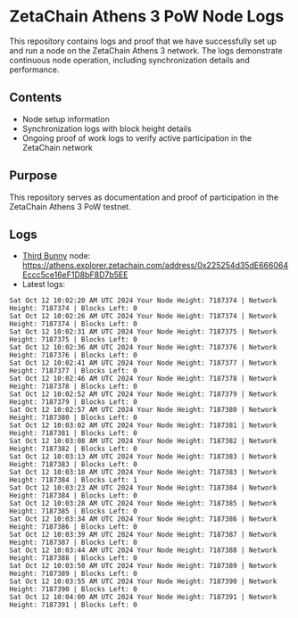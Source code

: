 # ZetaChain Athens 3 PoW Node Logs
This repository contains logs and proof that we have successfully set up and run a node on the ZetaChain Athens 3 network. The logs demonstrate continuous node operation, including synchronization details and performance.

## Contents
- Node setup information
- Synchronization logs with block height details
- Ongoing proof of work logs to verify active participation in the ZetaChain network

## Purpose
This repository serves as documentation and proof of participation in the ZetaChain Athens 3 PoW testnet.

## Logs

- [Third Bunny](https://thirdbunny.xyz/) node: https://athens.explorer.zetachain.com/address/0x225254d35dE666064Eccc5ce16eF1D8bF8D7b5EE
- Latest logs:
```
Sat Oct 12 10:02:20 AM UTC 2024 Your Node Height: 7187374 | Network Height: 7187374 | Blocks Left: 0
Sat Oct 12 10:02:26 AM UTC 2024 Your Node Height: 7187374 | Network Height: 7187374 | Blocks Left: 0
Sat Oct 12 10:02:31 AM UTC 2024 Your Node Height: 7187375 | Network Height: 7187375 | Blocks Left: 0
Sat Oct 12 10:02:36 AM UTC 2024 Your Node Height: 7187376 | Network Height: 7187376 | Blocks Left: 0
Sat Oct 12 10:02:41 AM UTC 2024 Your Node Height: 7187377 | Network Height: 7187377 | Blocks Left: 0
Sat Oct 12 10:02:46 AM UTC 2024 Your Node Height: 7187378 | Network Height: 7187378 | Blocks Left: 0
Sat Oct 12 10:02:52 AM UTC 2024 Your Node Height: 7187379 | Network Height: 7187379 | Blocks Left: 0
Sat Oct 12 10:02:57 AM UTC 2024 Your Node Height: 7187380 | Network Height: 7187380 | Blocks Left: 0
Sat Oct 12 10:03:02 AM UTC 2024 Your Node Height: 7187381 | Network Height: 7187381 | Blocks Left: 0
Sat Oct 12 10:03:08 AM UTC 2024 Your Node Height: 7187382 | Network Height: 7187382 | Blocks Left: 0
Sat Oct 12 10:03:13 AM UTC 2024 Your Node Height: 7187383 | Network Height: 7187383 | Blocks Left: 0
Sat Oct 12 10:03:18 AM UTC 2024 Your Node Height: 7187383 | Network Height: 7187384 | Blocks Left: 1
Sat Oct 12 10:03:23 AM UTC 2024 Your Node Height: 7187384 | Network Height: 7187384 | Blocks Left: 0
Sat Oct 12 10:03:28 AM UTC 2024 Your Node Height: 7187385 | Network Height: 7187385 | Blocks Left: 0
Sat Oct 12 10:03:34 AM UTC 2024 Your Node Height: 7187386 | Network Height: 7187386 | Blocks Left: 0
Sat Oct 12 10:03:39 AM UTC 2024 Your Node Height: 7187387 | Network Height: 7187387 | Blocks Left: 0
Sat Oct 12 10:03:44 AM UTC 2024 Your Node Height: 7187388 | Network Height: 7187388 | Blocks Left: 0
Sat Oct 12 10:03:50 AM UTC 2024 Your Node Height: 7187389 | Network Height: 7187389 | Blocks Left: 0
Sat Oct 12 10:03:55 AM UTC 2024 Your Node Height: 7187390 | Network Height: 7187390 | Blocks Left: 0
Sat Oct 12 10:04:00 AM UTC 2024 Your Node Height: 7187391 | Network Height: 7187391 | Blocks Left: 0
```
